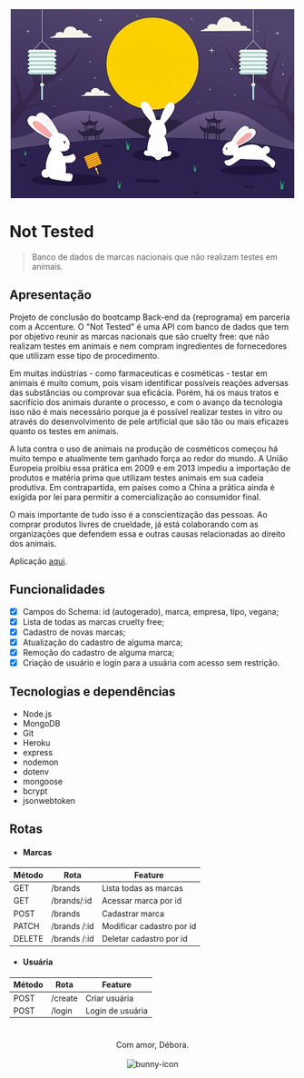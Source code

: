 <p align=center> <img src="https://github.com/debtavares/NotTested-API/blob/main/img/4249806.jpg?raw=true" alt="bunny"/>

# Not Tested 

> Banco de dados de marcas nacionais que não realizam testes em animais. 


## Apresentação
<p>Projeto de conclusão do bootcamp Back-end da {reprograma} em parceria com a Accenture. O "Not Tested" é uma API com banco de dados que tem por objetivo reunir as marcas nacionais que são cruelty free: que não realizam testes em animais e nem compram ingredientes de fornecedores que utilizam esse tipo de procedimento. 

Em muitas indústrias - como farmaceuticas e cosméticas - testar em animais é muito comum, pois visam identificar possíveis reações adversas das substâncias ou comprovar sua eficácia. Porém, há os maus tratos e sacrifício dos animais durante o processo, e com o avanço da tecnologia isso não é mais necessário porque ja é possível realizar testes in vitro ou através do desenvolvimento de pele artificial que são tão ou mais eficazes quanto os testes em animais.
  
A luta contra o uso de animais na produção de cosméticos começou há muito tempo e atualmente tem ganhado força ao redor do mundo. A União Europeia proibiu essa prática em 2009 e em 2013 impediu a importação de produtos e matéria prima que utilizam testes animais em sua cadeia produtiva. Em contrapartida, em países como a China a prática ainda é exigida por lei para permitir a comercialização ao consumidor final.
  
O mais importante de tudo isso é a conscientização das pessoas. Ao comprar produtos livres de crueldade, já está colaborando com as organizações que defendem essa e outras causas relacionadas ao direito dos animais.

</p>

Aplicação [aqui](https://on12-projeto-final.herokuapp.com/).

## Funcionalidades

- [x] Campos do Schema: id (autogerado), marca, empresa, tipo, vegana;
- [x] Lista de todas as marcas cruelty free;
- [x] Cadastro de novas marcas;
- [x] Atualização do cadastro de alguma marca;
- [x] Remoção do cadastro de alguma marca;
- [x] Criação de usuário e login para a usuária com acesso sem restrição.

## Tecnologias e dependências

- Node.js
- MongoDB
- Git
- Heroku
- express
- nodemon
- dotenv
- mongoose
- bcrypt
- jsonwebtoken

## Rotas

- #### Marcas
| Método |  Rota  |  Feature  |
| ------------------- | ------------------- |------------------- |
|  GET |  /brands | Lista todas as marcas |
|  GET |  /brands/:id | Acessar marca por id |
|  POST |  /brands  | Cadastrar marca |
|  PATCH |  /brands /:id | Modificar cadastro por id  |
|  DELETE |  /brands /:id | Deletar cadastro por id |


- #### Usuária
| Método |  Rota  |  Feature |
| ------------------- | ------------------- |------------------- |
|  POST |  /create | Criar usuária |
|  POST |  /login | Login de usuária |

#

<p align=center> 
Com amor, Débora.<br><br>
<img src="https://cdn-icons-png.flaticon.com/512/4775/4775505.png" alt="bunny-icon" width="70rem"/> </p>